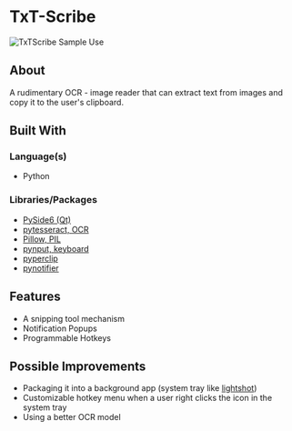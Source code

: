 # TxT-Scribe

![TxTScribe Sample Use](https://user-images.githubusercontent.com/78674944/236726857-b2feb3d5-40bd-4377-ab2a-5f8a326311e6.gif)

## About

A rudimentary OCR - image reader that can extract text from images and copy it to the user's clipboard.

## Built With
### Language(s)
- Python

### Libraries/Packages
- [PySide6 (Qt)](https://pypi.org/project/PySide6/)
- [pytesseract, OCR](https://pypi.org/project/pytesseract/)
- [Pillow, PIL](https://github.com/python-pillow/Pillow/)
- [pynput, keyboard](https://pypi.org/project/pynput/)
- [pyperclip](https://pypi.org/project/pyperclip/)
- [pynotifier](https://pypi.org/project/py-notifier/)

## Features
- A snipping tool mechanism
- Notification Popups
- Programmable Hotkeys

## Possible Improvements
- Packaging it into a background app (system tray like [lightshot](https://app.prntscr.com/en/index.html))
- Customizable hotkey menu when a user right clicks the icon in the system tray
- Using a better OCR model
